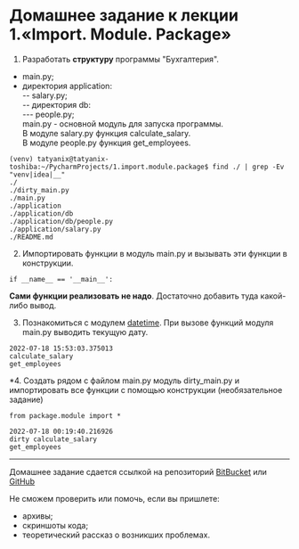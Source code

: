 # Домашнее задание к лекции 1.«Import. Module. Package»

1. Разработать **структуру** программы "Бухгалтерия". 
- main.py;  
- директория application:  
-- salary.py;  
-- директория db:  
\--- people.py;  
main.py - основной модуль для запуска программы.  
В модуле salary.py функция calculate_salary.  
В модуле people.py функция get_employees.  

```shell
(venv) tatyanix@tatyanix-toshiba:~/PycharmProjects/1.import.module.package$ find ./ | grep -Ev "venv|idea|__"
./
./dirty_main.py
./main.py
./application
./application/db
./application/db/people.py
./application/salary.py
./README.md

```

2. Импортировать функции в модуль main.py и вызывать эти функции в конструкции.
```
if __name__ == '__main__':
```
**Сами функции реализовать не надо**. Достаточно добавить туда какой-либо вывод.

3. Познакомиться с модулем [datetime](https://pythonworld.ru/moduli/modul-datetime.html). 
При вызове функций модуля main.py выводить текущую дату.

```shell
2022-07-18 15:53:03.375013
calculate_salary
get_employees
```
\*4. Создать рядом с файлом main.py модуль dirty_main.py и импортировать все функции с помощью
конструкции (необязательное задание)

```
from package.module import *
```


```shell
2022-07-18 00:19:40.216926
dirty calculate_salary
get_employees
```

---
Домашнее задание сдается ссылкой на репозиторий [BitBucket](https://bitbucket.org/) или [GitHub](https://github.com/)

Не сможем проверить или помочь, если вы пришлете:
* архивы;
* скриншоты кода;
* теоретический рассказ о возникших проблемах.    